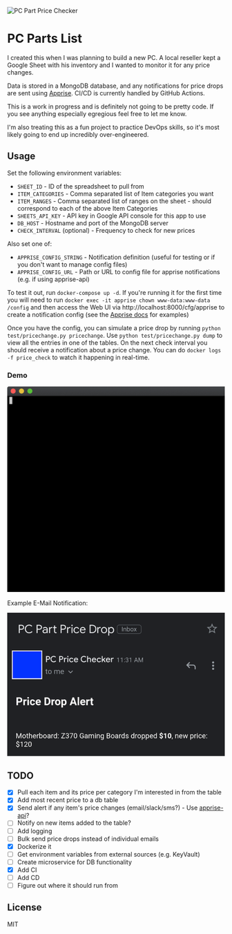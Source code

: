 ![PC Part Price Checker](https://github.com/bkonicek/pc-part-checker/workflows/PC%20Part%20Price%20Checker/badge.svg)

# PC Parts List
I created this when I was planning to build a new PC. A local reseller kept a Google Sheet with his inventory
and I wanted to monitor it for any price changes.  

Data is stored in a MongoDB database, and any notifications for price drops are sent using [Apprise](https://github.com/caronc/apprise).
CI/CD is currently handled by GitHub Actions.

This is a work in progress and is definitely not going to be pretty code. If you see anything especially
egregious feel free to let me know.

I'm also treating this as a fun project to practice DevOps skills, so it's most likely going to end up incredibly over-engineered.


## Usage
Set the following environment variables:
- `SHEET_ID` - ID of the spreadsheet to pull from
- `ITEM_CATEGORIES` - Comma separated list of Item categories you want
- `ITEM_RANGES` - Comma separated list of ranges on the sheet - should correspond to each of the above Item Categories
- `SHEETS_API_KEY` - API key in Google API console for this app to use
- `DB_HOST` - Hostname and port of the MongoDB server
- `CHECK_INTERVAL` (optional) - Frequency to check for new prices

Also set one of:
- `APPRISE_CONFIG_STRING` - Notification definition (useful for testing or if you don't want to manage config files)
- `APPRISE_CONFIG_URL` - Path or URL to config file for apprise notifications (e.g. if using apprise-api)

To test it out, run `docker-compose up -d`. If you're running it for the first time you will need to run
`docker exec -it apprise chown www-data:www-data /config` and then access the Web UI via http://localhost:8000/cfg/apprise 
to create a notification config (see the [Apprise docs](https://github.com/caronc/apprise/wiki) for examples)

Once you have the config, you can simulate a price drop by running `python test/pricechange.py pricechange`. 
Use `python test/pricechange.py dump` to view all the entries in one of the tables. On the next check interval you should 
receive a notification about a price change. You can do `docker logs -f price_check` to watch it happening in real-time.

### Demo
![](demo.gif)

Example E-Mail Notification:

![](notification.png)

## TODO
- [x] Pull each item and its price per category I'm interested in from the table
- [x] Add most recent price to a db table
- [x] Send alert if any item's price changes (email/slack/sms?) - Use [apprise-api](https://github.com/bkonicek/apprise-api)?
- [ ] Notify on new items added to the table?
- [ ] Add logging
- [ ] Bulk send price drops instead of individual emails
- [x] Dockerize it
- [ ] Get environment variables from external sources (e.g. KeyVault)
- [ ] Create microservice for DB functionality
- [x] Add CI
- [ ] Add CD
- [ ] Figure out where it should run from

License
-------

MIT
